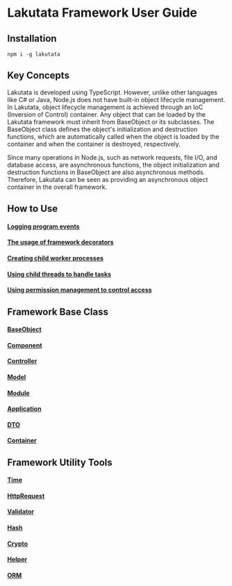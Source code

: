 # Lakutata Framework User Guide

## Installation

    npm i -g lakutata

## Key Concepts

Lakutata is developed using TypeScript. However, unlike other languages like C# or Java, Node.js does not have built-in
object lifecycle management. In Lakutata, object lifecycle management is achieved through an IoC (Inversion of Control)
container. Any object that can be loaded by the Lakutata framework must inherit from BaseObject or its subclasses. The
BaseObject class defines the object's initialization and destruction functions, which are automatically called when the
object is loaded by the container and when the container is destroyed, respectively.

Since many operations in Node.js, such as network requests, file I/O, and database access, are asynchronous functions,
the object initialization and destruction functions in BaseObject are also asynchronous methods. Therefore, Lakutata can
be seen as providing an asynchronous object container in the overall framework.

## How to Use

#### [Logging program events](how/LoggingProgramEvents.md)

#### [The usage of framework decorators](how/TheUsageOfFrameworkDecorators.md)

#### [Creating child worker processes](how/CreatingChildWorkerProcesses.md)

#### [Using child threads to handle tasks](how/UsingChildThreadsToHandleTasks.md)

#### [Using permission management to control access](how/UsingPermissionManagementToControlAccess.md)

## Framework Base Class

#### [BaseObject](base/BaseObject.md)

#### [Component](base/Component.md)

#### [Controller](base/Controller.md)

#### [Model](base/Model.md)

#### [Module](base/Module.md)

#### [Application](base/Application.md)

#### [DTO](base/DTO.md)

#### [Container](base/Container.md)

## Framework Utility Tools

#### [Time](tools/Time.md)

#### [HttpRequest](tools/HttpRequest.md)

#### [Validator](tools/Validator.md)

#### [Hash](tools/Hash.md)

#### [Crypto](tools/Crypto.md)

#### [Helper](tools/Helper.md)

#### [ORM](tools/ORM.md)
